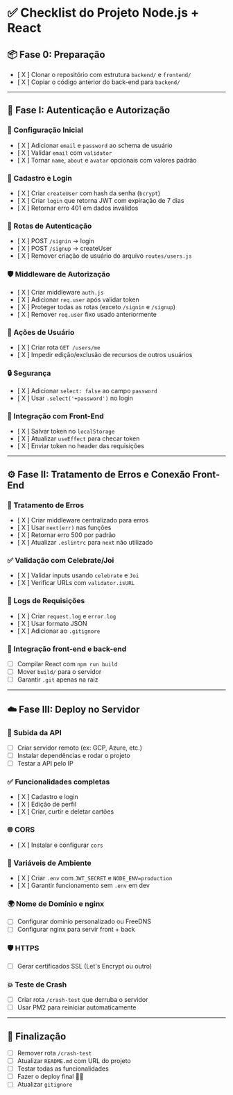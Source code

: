 # ✅ Checklist do Projeto Node.js + React

## 📦 Fase 0: Preparação

- [ X ] Clonar o repositório com estrutura `backend/` e `frontend/`
- [ X ] Copiar o código anterior do back-end para `backend/`

---

## 🧩 Fase I: Autenticação e Autorização

### 🧱 Configuração Inicial

- [ X ] Adicionar `email` e `password` ao schema de usuário
- [ X ] Validar `email` com `validator`
- [ X ] Tornar `name`, `about` e `avatar` opcionais com valores padrão

### 🔐 Cadastro e Login

- [ X ] Criar `createUser` com hash da senha (`bcrypt`)
- [ X ] Criar `login` que retorna JWT com expiração de 7 dias
- [ X ] Retornar erro 401 em dados inválidos

### 📡 Rotas de Autenticação

- [ X ] POST `/signin` → login
- [ X ] POST `/signup` → createUser
- [ X ] Remover criação de usuário do arquivo `routes/users.js`

### 🛡️ Middleware de Autorização

- [ X ] Criar middleware `auth.js`
- [ X ] Adicionar `req.user` após validar token
- [ X ] Proteger todas as rotas (exceto `/signin` e `/signup`)
- [ X ] Remover `req.user` fixo usado anteriormente

### 👤 Ações de Usuário

- [ X ] Criar rota `GET /users/me`
- [ X ] Impedir edição/exclusão de recursos de outros usuários

### 🔒 Segurança

- [ X ] Adicionar `select: false` ao campo `password`
- [ X ] Usar `.select('+password')` no login

### 🔄 Integração com Front-End

- [ X ] Salvar token no `localStorage`
- [ X ] Atualizar `useEffect` para checar token
- [ X ] Enviar token no header das requisições

---

## ⚙️ Fase II: Tratamento de Erros e Conexão Front-End

### 🚨 Tratamento de Erros

- [ X ] Criar middleware centralizado para erros
- [ X ] Usar `next(err)` nas funções
- [ X ] Retornar erro 500 por padrão
- [ X ] Atualizar `.eslintrc` para `next` não utilizado

### ✅ Validação com Celebrate/Joi

- [ X ] Validar inputs usando `celebrate` e `Joi`
- [ X ] Verificar URLs com `validator.isURL`

### 📄 Logs de Requisições

- [ X ] Criar `request.log` e `error.log`
- [ X ] Usar formato JSON
- [ X ] Adicionar ao `.gitignore`

### 🧩 Integração front-end e back-end

- [ ] Compilar React com `npm run build`
- [ ] Mover `build/` para o servidor
- [ ] Garantir `.git` apenas na raiz

---

## ☁️ Fase III: Deploy no Servidor

### 🚀 Subida da API

- [ ] Criar servidor remoto (ex: GCP, Azure, etc.)
- [ ] Instalar dependências e rodar o projeto
- [ ] Testar a API pelo IP

### ✅ Funcionalidades completas

- [ X ] Cadastro e login
- [ X ] Edição de perfil
- [ X ] Criar, curtir e deletar cartões

### 🌐 CORS

- [ X ] Instalar e configurar `cors`

### 🔐 Variáveis de Ambiente

- [ X ] Criar `.env` com `JWT_SECRET` e `NODE_ENV=production`
- [ X ] Garantir funcionamento sem `.env` em dev

### 🌍 Nome de Domínio e nginx

- [ ] Configurar domínio personalizado ou FreeDNS
- [ ] Configurar nginx para servir front + back

### 🛡️ HTTPS

- [ ] Gerar certificados SSL (Let's Encrypt ou outro)

### 💥 Teste de Crash

- [ ] Criar rota `/crash-test` que derruba o servidor
- [ ] Usar PM2 para reiniciar automaticamente

---

## 📌 Finalização

- [ ] Remover rota `/crash-test`
- [ ] Atualizar `README.md` com URL do projeto
- [ ] Testar todas as funcionalidades
- [ ] Fazer o deploy final 🚀🎉
- [ ] Atualizar `gitignore`

